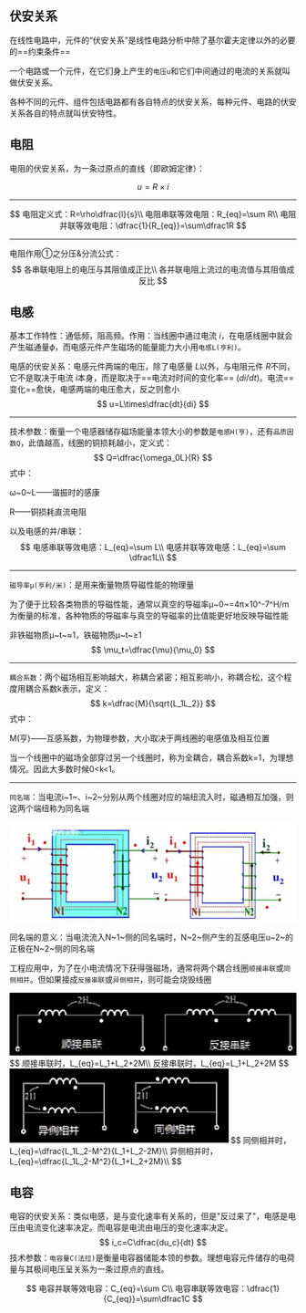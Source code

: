 ## 伏安关系

在线性电路中，元件的“伏安关系”是线性电路分析中除了基尔霍夫定律以外的必要的==约束条件==

一个电路或一个元件，在它们身上产生的`电压u`和它们中间通过的电流的关系就叫做伏安关系。

各种不同的元件、组件包括电路都有各自特点的伏安关系，每种元件、电路的伏安关系各自的特点就叫伏安特性。

## 电阻

电阻的伏安关系，为一条过原点的直线（即欧姆定律）：

$$
u=R\times i
$$

------

$$
电阻定义式：R=\rho\dfrac{l}{s}\\
电阻串联等效电阻：R_{eq}=\sum R\\
电阻并联等效电阻：\dfrac{1}{R_{eq}}=\sum\dfrac1R
$$

------

电阻作用①之分压&分流公式：
$$
各串联电阻上的电压与其阻值成正比\\
各并联电阻上流过的电流值与其阻值成反比
$$


## 电感

基本工作特性：通低频，阻高频。作用：当线圈中通过电流 $i$，在电感线圈中就会产生磁通量$\phi$，而电感元件产生磁场的能量能力大小用`电感L(亨利)`。

电感的伏安关系：电感元件两端的电压，除了电感量 $L$以外，与电阻元件 $R$不同，它不是取决于电流 $i$本身，而是取决于==电流对时间的变化率== $(di/dt)$。电流==变化==愈快，电感两端的电压愈大，反之则愈小
$$
u=L\times\dfrac{dt}{di}
$$

------

技术参数：衡量一个电感器储存磁场能量本领大小的参数是`电感H(亨)`，还有`品质因数Q`，此值越高，线圈的铜损耗越小，定义式：
$$
Q=\dfrac{\omega_0L}{R}
$$
式中：

ω~0~L——谐振时的感康

R——铜损耗直流电阻

以及电感的并/串联：
$$
电感串联等效电感：L_{eq}=\sum L\\
电感并联等效电感：L_{eq}=\sum \dfrac1L\\
$$

------

`磁导率μ(亨利/米)`：是用来衡量物质导磁性能的物理量

为了便于比较各类物质的导磁性能，通常以真空的导磁率μ~0~=4π×10^-7^H/m为衡量的标准，各种物质的导磁率与真空的导磁率的比值能更好地反映导磁性能

非铁磁物质μ~t~≈1，铁磁物质μ~t~≥1
$$
\mu_t=\dfrac{\mu}{\mu_0}
$$

------

`耦合系数`：两个磁场相互影响越大，称耦合紧密；相互影响小，称耦合松，这个程度用耦合系数k表示，定义：
$$
k=\dfrac{M}{\sqrt{L_1L_2}}
$$
式中：

M(亨)——互感系数，为物理参数，大小取决于两线圈的电感值及相互位置

当一个线圈中的磁场全部穿过另一个线圈时，称为全耦合，耦合系数k=1，为理想情况。因此大多数时候0<k<1。

------

`同名端`：当电流i~1~、i~2~分别从两个线圈对应的端纽流入时，磁通相互加强，则这两个端纽称为同名端

<img src="assets/image-20220601105236298.png" alt="image-20220601105236298" style="zoom: 80%;" />

同名端的意义：当电流流入N~1~侧的同名端时，N~2~侧产生的互感电压u~2~的正极在N~2~侧的同名端

工程应用中，为了在小电流情况下获得强磁场，通常将两个耦合线圈`顺接串联`或`同侧相并`。但如果接成`反接串联`或`异侧相并`，则可能会烧毁线圈

<img src="assets/image-20220601110202421.png" alt="image-20220601110202421" style="zoom:50%;" />
$$
顺接串联时，L_{eq}=L_1+L_2+2M\\
反接串联时，L_{eq}=L_1+L_2+2M
$$
<img src="assets/image-20220601110551514.png" alt="image-20220601110551514" style="zoom: 50%;" />
$$
同侧相并时，L_{eq}=\dfrac{L_1L_2-M^2}{L_1+L_2-2M}\\
异侧相并时，L_{eq}=\dfrac{L_1L_2-M^2}{L_1+L_2+2M}\\
$$

## 电容

电容的伏安关系：类似电感，是与变化速率有关系的，但是"反过来了"，电感是电压由电流变化速率决定。而电容是电流由电压的变化速率决定。
$$
i_c=C\dfrac{du_c}{dt}
$$
技术参数：`电容量C(法拉)`是衡量电容器储能本领的参数。理想电容元件储存的电荷量与其极间电压呈关系为一条过原点的直线。


$$
电容并联等效电容：C_{eq}=\sum C\\
电容串联等效电容：\dfrac{1}{C_{eq}}=\sum\dfrac1C
$$

